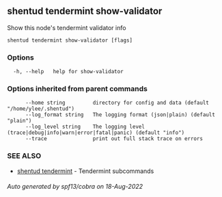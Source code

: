 ## shentud tendermint show-validator

Show this node's tendermint validator info

```
shentud tendermint show-validator [flags]
```

### Options

```
  -h, --help   help for show-validator
```

### Options inherited from parent commands

```
      --home string         directory for config and data (default "/home/ylee/.shentud")
      --log_format string   The logging format (json|plain) (default "plain")
      --log_level string    The logging level (trace|debug|info|warn|error|fatal|panic) (default "info")
      --trace               print out full stack trace on errors
```

### SEE ALSO

* [shentud tendermint](shentud_tendermint.md)	 - Tendermint subcommands

###### Auto generated by spf13/cobra on 18-Aug-2022
